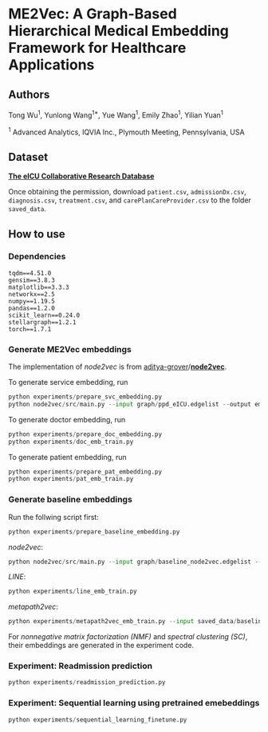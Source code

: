 # ME2Vec: A Graph-Based Hierarchical Medical Embedding Framework for Healthcare Applications

## Authors
Tong Wu<sup>1</sup>, Yunlong Wang<sup>1*</sup>, Yue Wang<sup>1</sup>, Emily Zhao<sup>1</sup>, Yilian Yuan<sup>1</sup>

<sup>1</sup> Advanced Analytics, IQVIA Inc., Plymouth Meeting, Pennsylvania, USA

## Dataset

[**The eICU Collaborative Research Database**](https://eicu-crd.mit.edu/)

Once obtaining the permission, download `patient.csv`, `admissionDx.csv`, `diagnosis.csv`, `treatment.csv`, and `carePlanCareProvider.csv` to the folder `saved_data`.

## How to use

### Dependencies

```
tqdm==4.51.0
gensim==3.8.3
matplotlib==3.3.3
networkx==2.5
numpy==1.19.5
pandas==1.2.0
scikit_learn==0.24.0
stellargraph==1.2.1
torch==1.7.1
```

### Generate ME2Vec embeddings

The implementation of *node2vec* is from [aditya-grover](https://github.com/aditya-grover)/**[node2vec](https://github.com/aditya-grover/node2vec)**.

To generate service embedding, run
```python
python experiments/prepare_svc_embedding.py
python node2vec/src/main.py --input graph/ppd_eICU.edgelist --output emb/ppd_eICU.emd --dimensions 128 --walk-length 100 --num-walks 10 --window-size 20 --iter 150 --workers 8 --p 4 --q 1
```

To generate doctor embedding, run
```python
python experiments/prepare_doc_embedding.py
python experiments/doc_emb_train.py
```

To generate patient embedding, run
```python
python experiments/prepare_pat_embedding.py
python experiments/pat_emb_train.py
```

### Generate baseline embeddings

Run the follwing script first:
```python
python experiments/prepare_baseline_embedding.py
```

*node2vec*:
```python
python node2vec/src/main.py --input graph/baseline_node2vec.edgelist --output emb/baseline_node2vec_emb.emd --dimensions 128 --walk-length 100 --num-walks 10 --window-size 20 --iter 150 --workers 8 --p 4 --q 1
```

*LINE*:
```python
python experiments/line_emb_train.py
```

*metapath2vec*:
```python
python experiments/metapath2vec_emb_train.py --input saved_data/baseline/graph_metapath.pkl --output saved_data/baseline/baseline_emb_metapath2vec.emd
```

For *nonnegative matrix factorization (NMF)* and *spectral clustering (SC)*, their embeddings are generated in the experiment code.

### Experiment: Readmission prediction

```python
python experiments/readmission_prediction.py
```

### Experiment: Sequential learning using pretrained emebeddings

```python
python experiments/sequential_learning_finetune.py 
```

